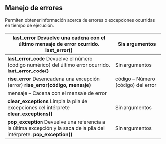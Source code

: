 ## Manejo de errores

Permiten obtener información acerca de errores o excepciones ocurridas en tiempo de ejecución.

| **last_error**  Devuelve una cadena con el último mensaje de error ocurrido.  **last_error()** |Sin argumentos|
|-----------|-----------|
| **last_error_code**  Devuelve el número (código numérico) del último error ocurrido.  **last_error_code()**|Sin argumentos|
| **rise_error**  Desencadena una excepción (error)  **rise_error(código, mensaje)**| código – Número (código) del error
mensaje – Cadena con el mensaje de error|
| **clear_exceptions**  Limpia la pila de excepciones del intérprete  **clear_exceptions()**| Sin argumentos|
| **pop_exception**  Devuelve una referencia a la última excepción y la saca de la pila del intérprete.  **pop_exception()**| Sin argumentos|

